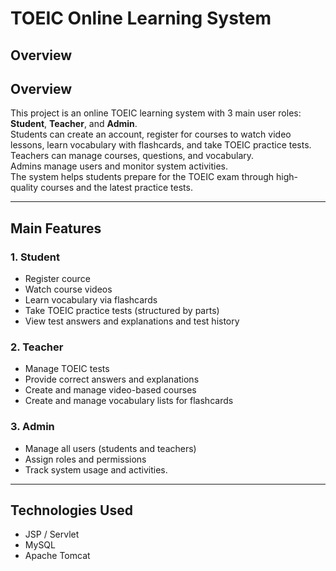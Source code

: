 # TOEIC Online Learning System

## Overview

## Overview

This project is an online TOEIC learning system with 3 main user roles: **Student**, **Teacher**, and **Admin**.  
Students can create an account, register for courses to watch video lessons, learn vocabulary with flashcards, and take TOEIC practice tests.  
Teachers can manage courses, questions, and vocabulary.  
Admins manage users and monitor system activities.  
The system helps students prepare for the TOEIC exam through high-quality courses and the latest practice tests.

---

## Main Features

### 1. Student

- Register cource
- Watch course videos
- Learn vocabulary via flashcards
- Take TOEIC practice tests (structured by parts)
- View test answers and explanations and test history

### 2. Teacher

- Manage TOEIC tests
- Provide correct answers and explanations
- Create and manage video-based courses
- Create and manage vocabulary lists for flashcards

### 3. Admin

- Manage all users (students and teachers)
- Assign roles and permissions
- Track system usage and activities.
  
---

## Technologies Used

- JSP / Servlet
- MySQL
- Apache Tomcat


